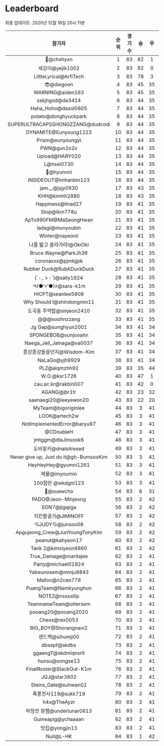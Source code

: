 # Leaderboard
최종 업데이트: 2020년 12월 16일 20시 11분




| 참가자 | 순위 | 경기수 | 승 | 무 | 패 | 승점 |
|:---:|:---:|:---:|:---:|:---:|:---:|:---:|
| 👑@chxhyxn | 1 | 83 | 82 | 1 | 0 | 247 |
| 세깅이@yejik1002 | 2 | 83 | 82 | 0 | 1 | 246 |
| LittleLyrical@ArfiTech | 3 | 83 | 78 | 3 | 2 | 237 |
| 😎@dwgoon | 4 | 83 | 45 | 35 | 3 | 170 |
| WARNING@aiden163 | 5 | 83 | 45 | 35 | 3 | 170 |
| sskjhgod@da3414 | 6 | 83 | 44 | 35 | 4 | 167 |
| Haha_Hoho@dasol0605 | 7 | 83 | 44 | 35 | 4 | 167 |
| potato@donghyuckpark | 8 | 83 | 44 | 35 | 4 | 167 |
| SUPERULTRACAPSSHONGZZANG@dudcodi | 9 | 83 | 44 | 35 | 4 | 167 |
| DYNAMITE@Eunyoung1223 | 10 | 83 | 44 | 35 | 4 | 167 |
| Prism@eunyoungyi | 11 | 83 | 44 | 35 | 4 | 167 |
| PWN@gun2o2o | 12 | 83 | 44 | 35 | 4 | 167 |
| Upload@HARY020 | 13 | 83 | 44 | 35 | 4 | 167 |
| L@hsel0730 | 14 | 83 | 44 | 35 | 4 | 167 |
| 🐻@hyunnni | 15 | 83 | 44 | 35 | 4 | 167 |
| INSIDEOUT@Imhanbin123 | 16 | 83 | 44 | 35 | 4 | 167 |
| jam._.@jsjy0830 | 17 | 83 | 43 | 35 | 5 | 164 |
| KHH@kimhh2880 | 18 | 83 | 43 | 35 | 5 | 164 |
| Happiness@linad27 | 19 | 83 | 41 | 35 | 7 | 158 |
| Stop@lkm778u | 20 | 83 | 41 | 35 | 7 | 158 |
| ApTo990FM@MaSeongHwan | 21 | 83 | 41 | 35 | 7 | 158 |
| ladagi@munyoubin | 22 | 83 | 41 | 35 | 7 | 158 |
| Winter@nayeonii | 23 | 83 | 41 | 35 | 7 | 158 |
| 나를 밟고 올라가라!@OkiOkl | 24 | 83 | 41 | 35 | 7 | 158 |
| Bruce.Wayne@ParkJh38 | 25 | 83 | 41 | 35 | 7 | 158 |
| coronaxxx@pjmkjjpk | 26 | 83 | 41 | 35 | 7 | 158 |
| Rubber Duck@RubADuckDuck | 27 | 83 | 41 | 35 | 7 | 158 |
| (´-_ゝ-`)@sally1924 | 28 | 83 | 41 | 35 | 7 | 158 |
| ◝٩(●'▿'●)۶@sara-k1m | 29 | 83 | 41 | 35 | 7 | 158 |
| HICPT@seanlee5808 | 30 | 83 | 41 | 35 | 7 | 158 |
| Why Should I@shindongmin11 | 31 | 83 | 41 | 35 | 7 | 158 |
| 도곡동 주먹밥@smjeon2410 | 32 | 83 | 41 | 35 | 7 | 158 |
| @@@soohnzzang | 33 | 83 | 41 | 35 | 7 | 158 |
| Jg Gap@sunghyun2001 | 34 | 83 | 41 | 34 | 8 | 157 |
| SPONGEBOB@sunjooahn | 35 | 83 | 41 | 34 | 8 | 157 |
| Naega_Jeil_Jalnaga@va0037 | 36 | 83 | 41 | 34 | 8 | 157 |
| 종강종강돌을던지@Wisdom-Kim | 37 | 83 | 41 | 34 | 8 | 157 |
| NaLaGo@yjh9929 | 38 | 83 | 41 | 34 | 8 | 157 |
| PLZ@alqmzhh92 | 39 | 83 | 35 | 44 | 4 | 149 |
| W.O.@ksr1726 | 40 | 83 | 47 | 1 | 35 | 142 |
| cau.ac.kr@rakbin007 | 41 | 83 | 42 | 0 | 41 | 126 |
| AGANG@jbr1tr | 42 | 83 | 23 | 32 | 28 | 101 |
| saenaegi20@leeyewon20 | 43 | 83 | 22 | 20 | 41 | 86 |
| MyTeam@bigoriginlee | 44 | 83 | 3 | 41 | 39 | 50 |
| LOOK@artech2w | 45 | 83 | 3 | 41 | 39 | 50 |
| NotImplementedError@baryu97 | 46 | 83 | 3 | 41 | 39 | 50 |
| @CDoubleH | 47 | 83 | 3 | 41 | 39 | 50 |
| jmtggm@dlaJinsook6 | 48 | 83 | 3 | 41 | 39 | 50 |
| 도비윙키@dnalsitresed | 49 | 83 | 3 | 41 | 39 | 50 |
| Never give up, Just do it@gh-BumsooKim | 50 | 83 | 3 | 41 | 39 | 50 |
| HeyHeyHey@gyumni1261 | 51 | 83 | 3 | 41 | 39 | 50 |
| 제물@imyoumin | 52 | 83 | 3 | 41 | 39 | 50 |
| 100점만 @wkdgnl123 | 53 | 83 | 3 | 41 | 39 | 50 |
| 👏@suewcho | 54 | 83 | 6 | 31 | 46 | 49 |
| PADO@Jeon-Minjeong | 55 | 83 | 2 | 42 | 39 | 48 |
| SON7@jigajiga | 56 | 83 | 2 | 42 | 39 | 48 |
| 치킨발굴가@JIMINOFF | 57 | 83 | 2 | 42 | 39 | 48 |
| 💘JUDY💘@junsoo08 | 58 | 83 | 2 | 42 | 39 | 48 |
| Apgujeong_Crew@JunYoungTonyKim | 59 | 83 | 2 | 42 | 39 | 48 |
| peanut@kahyeon17 | 60 | 83 | 2 | 42 | 39 | 48 |
| Tank 2@kimsiyeon4860 | 61 | 83 | 2 | 42 | 39 | 48 |
| True_Damage@maritajee | 62 | 83 | 2 | 41 | 40 | 47 |
| Party@michael01924 | 63 | 83 | 2 | 41 | 40 | 47 |
| Yabeunosem@minju8843 | 64 | 83 | 2 | 41 | 40 | 47 |
| Malloc@n2ceo778 | 65 | 83 | 2 | 41 | 40 | 47 |
| PuangTeam@Namkyunghun | 66 | 83 | 2 | 41 | 40 | 47 |
| NOTEZ@nsssslllp | 67 | 83 | 2 | 41 | 40 | 47 |
| TeamnameTeam@ottersem | 68 | 83 | 2 | 41 | 40 | 47 |
| pooang20@pooang2020 | 69 | 83 | 2 | 41 | 40 | 47 |
| Chess@rex0053 | 70 | 83 | 2 | 41 | 40 | 47 |
| BIG_BOY@Shorangnavi2 | 71 | 83 | 2 | 41 | 40 | 47 |
| 샌드백@sihumji00 | 72 | 83 | 2 | 41 | 40 | 47 |
| dbsepf@skdbs | 73 | 83 | 2 | 41 | 40 | 47 |
| ggaengT@skdmlqnsrlt | 74 | 83 | 2 | 41 | 40 | 47 |
| hunsu@songse13 | 75 | 83 | 2 | 41 | 40 | 47 |
| FinalRoster@StackOut-K1m | 76 | 83 | 2 | 41 | 40 | 47 |
| JGJ@star3802 | 77 | 83 | 2 | 41 | 40 | 47 |
| Steins_Gate@suhwan01 | 78 | 83 | 2 | 41 | 40 | 47 |
| 폭풍전사119@sukk719 | 79 | 83 | 2 | 41 | 40 | 47 |
| h4x@TheAyzr | 80 | 83 | 2 | 41 | 40 | 47 |
| 하정언 원챔@underlunar0613 | 81 | 83 | 2 | 41 | 40 | 47 |
| Guineapig@ychaaaan | 82 | 83 | 2 | 41 | 40 | 47 |
| 맛집@yongjin13 | 83 | 83 | 2 | 41 | 40 | 47 |
| Null@L-HK | 84 | 83 | 1 | 42 | 40 | 45 |